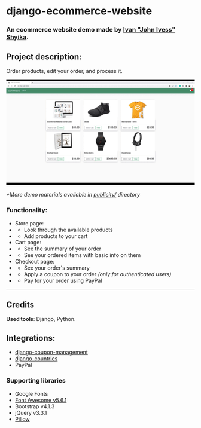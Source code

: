 # django-ecommerce-website
### An ecommerce website demo made by [Ivan "John Ivess" Shyika](https://www.youtube.com/c/JohnIvess).

## Project description:
Order products, edit your order, and process it.

![Demo GIF](publicity/demo.gif)

_*More demo materials available in [publicity/](publicity/) directory_

### Functionality:

- Store page:
- - Look through the available products
- - Add products to your cart
- Cart page:
- - See the summary of your order
- - See your ordered items with basic info on them
- Checkout page:
- - See your order's summary
- - Apply a coupon to your order _(only for authenticated users)_
- - Pay for your order using PayPal

---

## Credits

**Used tools**: Django, Python.

## Integrations:
- [django-coupon-management](https://pypi.org/project/django-coupon-management/)
- [django-countries](https://pypi.org/project/django-countries/)
- PayPal

### Supporting libraries
- Google Fonts
- [Font Awesome v5.6.1](https://fontawesome.com/)
- Bootstrap v4.1.3
- jQuery v3.3.1
- [Pillow](https://pypi.org/project/Pillow/)